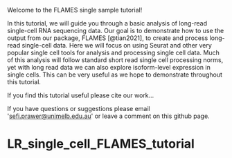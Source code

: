 Welcome to the FLAMES single sample tutorial!

In this tutorial, we will guide you through a basic analysis of long-read single-cell RNA sequencing data. Our goal is to demonstrate how to use the output from our package, FLAMES [@tian2021], to create and process long-read single-cell data. Here we will focus on using Seurat and other very popular single cell tools for analysis and processing single cell data. Much of this analysis will follow standard short read single cell processing norms, yet with long read data we can also explore isoform-level expression in single cells. This can be very useful as we hope to demonstrate throughout this tutorial.

If you find this tutorial useful please cite our work...

If you have questions or suggestions please email '[sefi.prawer\@unimelb.edu.au](mailto:sefi.prawer@unimelb.edu.au)' or leave a comment on this github page.

# LR_single_cell_FLAMES_tutorial
